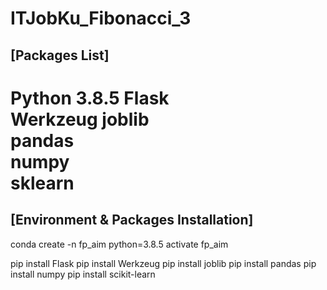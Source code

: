 # ITJobKu_Fibonacci_3

## [Packages List]
Python   3.8.5
Flask    
Werkzeug 
joblib   
pandas   
numpy    
sklearn  
===================
## [Environment & Packages Installation]

conda create -n fp_aim python=3.8.5
activate fp_aim

pip install Flask
pip install Werkzeug
pip install joblib
pip install pandas
pip install numpy
pip install scikit-learn
